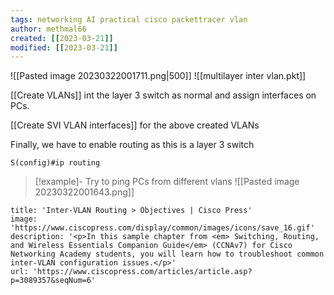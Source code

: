 ```yaml
---
tags: networking AI practical cisco packettracer vlan
author: methmal66
created: [[2023-03-21]]
modified: [[2023-03-21]]
---
```

![[Pasted image 20230322001711.png|500]]
![[multilayer inter vlan.pkt]]

[[Create VLANs]] int the layer 3 switch as normal and assign interfaces on PCs.

[[Create SVI VLAN interfaces]] for the above created VLANs

Finally, we have to enable routing as this is a layer 3 switch
```cisco
S(config)#ip routing
```

>[!example]- Try to ping PCs from different vlans
>![[Pasted image 20230322001643.png]]

```embed
title: 'Inter-VLAN Routing > Objectives | Cisco Press'
image: 'https://www.ciscopress.com/display/common/images/icons/save_16.gif'
description: '<p>In this sample chapter from <em> Switching, Routing, and Wireless Essentials Companion Guide</em> (CCNAv7) for Cisco Networking Academy students, you will learn how to troubleshoot common inter-VLAN configuration issues.</p>'
url: 'https://www.ciscopress.com/articles/article.asp?p=3089357&seqNum=6'
```

